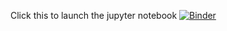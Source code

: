 Click this to launch the jupyter notebook
[![Binder](https://mybinder.org/badge_logo.svg)](https://mybinder.org/v2/gh/stupplab/Rade/HEAD)